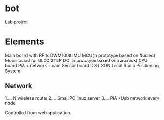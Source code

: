 # bot
Lab project

# Elements
Main board with RF tx DWM1000 IMU MCU(in prototype based on Nucleo)
Motor board for BLDC STEP DC( in prototype based on stepstick)
CPU board PiA + network + cam
Sensor board DIST SON 
Local Radio Positioning System  

## Network 

1.... N wireless router
2.... Small PC linux server
3.... PiA +Usb network every node

Controlled from web application. 

